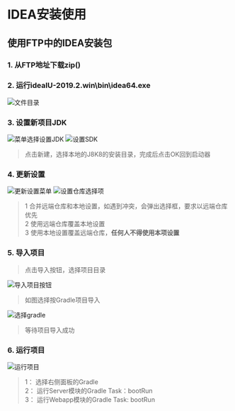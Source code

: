 # IDEA安装使用

## 使用FTP中的IDEA安装包

### 1. 从FTP地址下载zip()

### 2. 运行ideaIU-2019.2.win\bin\idea64.exe

   ![文件目录](assert/exeMain.jpg)

### 3. 设置新项目JDK

 ![菜单选择设置JDK](assert/2019-08-19-16-32-42.png)
 ![设置SDK](assert/2019-08-19-16-41-17.png)
 > 点击新建，选择本地的J8K8的安装目录，完成后点击OK回到启动器

### 4. 更新设置

 ![更新设置菜单](assert/2019-08-19-16-59-35.png)
 ![设置仓库选择项](assert/2019-08-19-17-01-44.png)
 > 1 合并远端仓库和本地设置，如遇到冲突，会弹出选择框，要求以远端仓库优先  
 > 2 使用远端仓库覆盖本地设置  
 > 3 使用本地设置覆盖远端仓库，**任何人不得使用本项设置**  

### 5. 导入项目

 > 点击导入按钮，选择项目目录

 ![导入项目按钮](assert/2019-08-19-20-26-46.png)
 > 如图选择按Gradle项目导入

 ![选择gradle](assert/2019-08-19-20-30-37.png)
 > 等待项目导入成功

### 6. 运行项目

 ![运行项目](assert/2019-08-19-21-31-23.png)
 > 1： 选择右侧面板的Gradle  
 > 2： 运行Server模块的Gradle Task：bootRun  
 > 3： 运行Webapp模块的Gradle Task: bootRun
